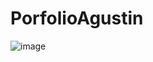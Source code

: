 # PorfolioAgustin
![image](https://github.com/user-attachments/assets/1b964ea6-54c0-4c2b-8b90-7bb5fb2c1bfc)
